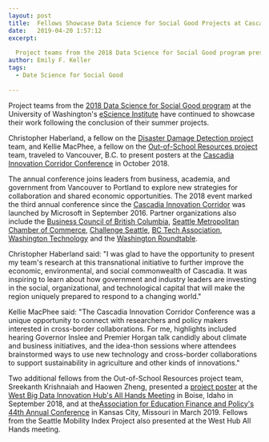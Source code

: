 ```yaml
---
layout: post
title:  Fellows Showcase Data Science for Social Good Projects at Cascadia Conference
date:   2019-04-20 1:57:12
excerpt:
  
  Project teams from the 2018 Data Science for Social Good program presented posters at several conferences in the U.S. and Canada
author: Emily F. Keller
tags:
  - Date Science for Social Good
  
---
```


Project teams from the [2018 Data Science for Social Good program](https://escience.washington.edu/data-science-for-social-good-program-results/) at the University of Washington's [eScience Institute](https://escience.washington.edu/) have continued to showcase their work following the conclusion of their summer projects.

Christopher Haberland, a fellow on the [Disaster Damage Detection project](/images/news/dssg_disasters_poster.pdf) team, and Kellie MacPhee, a fellow on the [Out-of-School Resources project](/images/news/dssg_osr_poster.pdf) team, traveled to Vancouver, B.C. to present posters at the [Cascadia Innovation Corridor Conference](https://cascadiaconference.com/) in October 2018. 

The annual conference joins leaders from business, academia, and government from Vancouver to Portland to explore new strategies for collaboration and shared economic opportunities.
The 2018 event marked the third annual conference since the [Cascadia Innovation Corridor](https://news.microsoft.com/2017/09/12/new-partnerships-advance-the-cascadia-innovation-corridor/) was launched by Microsoft in September 2016. Partner organizations also include the [Business Council of British Columbia](https://www.bcbc.com/), [Seattle Metropolitan Chamber of Commerce](https://www.seattlechamber.com/home), [Challenge Seattle](https://www.challengeseattle.com/), [BC Tech Association](http://www.wearebctech.com/), [Washington Technology](https://www.washingtontechnology.org/) and the [Washington Roundtable](http://www.waroundtable.com/).

Christopher Haberland said: "I was glad to have the opportunity to present my team's research at this transnational initiative to further improve the economic, environmental, and social commonwealth of Cascadia. It was inspiring to learn about how government and industry leaders are investing in the social, organizational, and technological capital that will make the region uniquely prepared to respond to a changing world."

Kellie MacPhee said: "The Cascadia Innovation Corridor Conference was a unique opportunity to connect with researchers and policy makers interested in cross-border collaborations. For me, highlights included hearing Governor Inslee and Premier Horgan talk candidly about climate and business initiatives, and the idea-thon sessions where attendees brainstormed ways to use new technology and cross-border collaborations to support sustainability in agriculture and other kinds of innovations."

Two additional fellows from the Out-of-School Resources project team, Sreekanth Krishnaiah and Haowen Zheng, presented a [project poster](/images/news/dssg_osr_poster2.pdf) at the [West Big Data Innovation Hub's All Hands Meeting](https://westbigdatahub.org/featured-events/all-hands-2018/) in Boise, Idaho in September 2018, and at the[Association for Education Finance and Policy's 44th Annual Conference](http://aefpweb.org/conferences/home) in Kansas City, Missouri in March 2019. Fellows from the Seattle Mobility Index Project also presented at the West Hub All Hands meeting.